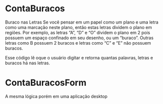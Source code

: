 # ContaBuracos

Buraco nas Letras
Se você pensar em um papel como um plano e uma letra como uma marcação neste plano, então estas letras dividem o plano em regiões. Por exemplo, as letras “A”, “D” e “O” dividem o plano em 2 pois possuem um espaço confinado em seu desenho, ou um “buraco”. Outras letras como B possuem 2 buracos e letras como “C” e “E” não possuem buracos.

Esse código lê oque o usuário digitar e retorna quantas palavras, letras e buracos há nas letras.

# ContaBuracosForm

A mesma lógica porém em uma aplicação desktop
